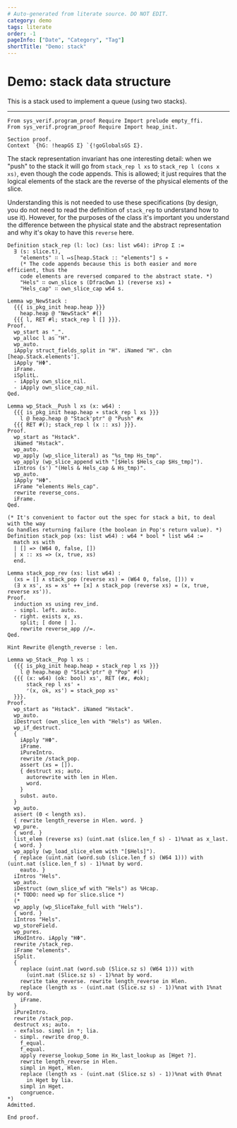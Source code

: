 ```yaml
---
# Auto-generated from literate source. DO NOT EDIT.
category: demo
tags: literate
order: -1
pageInfo: ["Date", "Category", "Tag"]
shortTitle: "Demo: stack"
---
```


# Demo: stack data structure

This is a stack used to implement a queue (using two stacks).

---

```rocq
From sys_verif.program_proof Require Import prelude empty_ffi.
From sys_verif.program_proof Require Import heap_init.

Section proof.
Context `{hG: !heapGS Σ} `{!goGlobalsGS Σ}.

```

The stack representation invariant has one interesting detail: when we "push" to the stack it will go from `stack_rep l xs` to `stack_rep l (cons x xs)`, even though the code appends. This is allowed; it just requires that the logical elements of the stack are the reverse of the physical elements of the slice.

Understanding this is not needed to use these specifications (by design, you do not need to read the definition of `stack_rep` to understand how to use it). However, for the purposes of the class it's important you understand the difference between the physical state and the abstract representation and why it's okay to have this `reverse` here.

```rocq
Definition stack_rep (l: loc) (xs: list w64): iProp Σ :=
  ∃ (s: slice.t),
    "elements" ∷ l ↦s[heap.Stack :: "elements"] s ∗
    (* The code appends because this is both easier and more efficient, thus the
    code elements are reversed compared to the abstract state. *)
    "Hels" ∷ own_slice s (DfracOwn 1) (reverse xs) ∗
    "Hels_cap" ∷ own_slice_cap w64 s.

Lemma wp_NewStack :
  {{{ is_pkg_init heap.heap }}}
    heap.heap @ "NewStack" #()
  {{{ l, RET #l; stack_rep l [] }}}.
Proof.
  wp_start as "_".
  wp_alloc l as "H".
  wp_auto.
  iApply struct_fields_split in "H". iNamed "H". cbn [heap.Stack.elements'].
  iApply "HΦ".
  iFrame.
  iSplitL.
  - iApply own_slice_nil.
  - iApply own_slice_cap_nil.
Qed.

Lemma wp_Stack__Push l xs (x: w64) :
  {{{ is_pkg_init heap.heap ∗ stack_rep l xs }}}
    l @ heap.heap @ "Stack'ptr" @ "Push" #x
  {{{ RET #(); stack_rep l (x :: xs) }}}.
Proof.
  wp_start as "Hstack".
  iNamed "Hstack".
  wp_auto.
  wp_apply (wp_slice_literal) as "%s_tmp Hs_tmp".
  wp_apply (wp_slice_append with "[$Hels $Hels_cap $Hs_tmp]").
  iIntros (s') "(Hels & Hels_cap & Hs_tmp)".
  wp_auto.
  iApply "HΦ".
  iFrame "elements Hels_cap".
  rewrite reverse_cons.
  iFrame.
Qed.

(* It's convenient to factor out the spec for stack a bit, to deal with the way
Go handles returning failure (the boolean in Pop's return value). *)
Definition stack_pop (xs: list w64) : w64 * bool * list w64 :=
  match xs with
  | [] => (W64 0, false, [])
  | x :: xs => (x, true, xs)
  end.

Lemma stack_pop_rev (xs: list w64) :
  (xs = [] ∧ stack_pop (reverse xs) = (W64 0, false, [])) ∨
  (∃ x xs', xs = xs' ++ [x] ∧ stack_pop (reverse xs) = (x, true, reverse xs')).
Proof.
  induction xs using rev_ind.
  - simpl. left. auto.
  - right. exists x, xs.
    split; [ done | ].
    rewrite reverse_app //=.
Qed.

Hint Rewrite @length_reverse : len.

Lemma wp_Stack__Pop l xs :
  {{{ is_pkg_init heap.heap ∗ stack_rep l xs }}}
    l @ heap.heap @ "Stack'ptr" @ "Pop" #()
  {{{ (x: w64) (ok: bool) xs', RET (#x, #ok);
      stack_rep l xs' ∗
      ⌜(x, ok, xs') = stack_pop xs⌝
  }}}.
Proof.
  wp_start as "Hstack". iNamed "Hstack".
  wp_auto.
  iDestruct (own_slice_len with "Hels") as %Hlen.
  wp_if_destruct.
  {
    iApply "HΦ".
    iFrame.
    iPureIntro.
    rewrite /stack_pop.
    assert (xs = []).
    { destruct xs; auto.
      autorewrite with len in Hlen.
      word.
    }
    subst. auto.
  }
  wp_auto.
  assert (0 < length xs).
  { rewrite length_reverse in Hlen. word. }
  wp_pure.
  { word. }
  list_elem (reverse xs) (uint.nat (slice.len_f s) - 1)%nat as x_last.
  { word. }
  wp_apply (wp_load_slice_elem with "[$Hels]").
  { replace (uint.nat (word.sub (slice.len_f s) (W64 1))) with (uint.nat (slice.len_f s) - 1)%nat by word.
    eauto. }
  iIntros "Hels".
  wp_auto.
  iDestruct (own_slice_wf with "Hels") as %Hcap.
  (* TODO: need wp for slice.slice *)
  (*
  wp_apply (wp_SliceTake_full with "Hels").
  { word. }
  iIntros "Hels".
  wp_storeField.
  wp_pures.
  iModIntro. iApply "HΦ".
  rewrite /stack_rep.
  iFrame "elements".
  iSplit.
  {
    replace (uint.nat (word.sub (Slice.sz s) (W64 1))) with
      (uint.nat (Slice.sz s) - 1)%nat by word.
    rewrite take_reverse. rewrite length_reverse in Hlen.
    replace (length xs - (uint.nat (Slice.sz s) - 1))%nat with 1%nat by word.
    iFrame.
  }
  iPureIntro.
  rewrite /stack_pop.
  destruct xs; auto.
  - exfalso. simpl in *; lia.
  - simpl. rewrite drop_0.
    f_equal.
    f_equal.
    apply reverse_lookup_Some in Hx_last_lookup as [Hget ?].
    rewrite length_reverse in Hlen.
    simpl in Hget, Hlen.
    replace (length xs - (uint.nat (Slice.sz s) - 1))%nat with 0%nat
      in Hget by lia.
    simpl in Hget.
    congruence.
*)
Admitted.

End proof.
```
